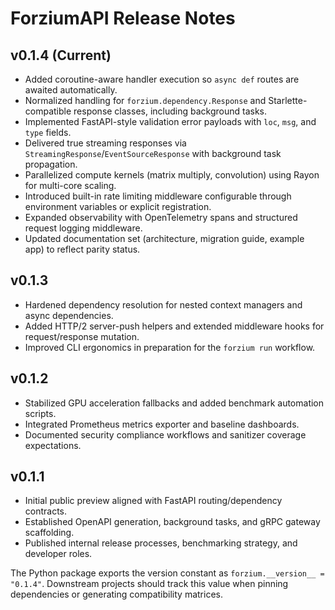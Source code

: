 # ForziumAPI Release Notes

## v0.1.4 (Current)
- Added coroutine-aware handler execution so `async def` routes are awaited automatically.
- Normalized handling for `forzium.dependency.Response` and Starlette-compatible response classes, including background tasks.
- Implemented FastAPI-style validation error payloads with `loc`, `msg`, and `type` fields.
- Delivered true streaming responses via `StreamingResponse`/`EventSourceResponse` with background task propagation.
- Parallelized compute kernels (matrix multiply, convolution) using Rayon for multi-core scaling.
- Introduced built-in rate limiting middleware configurable through environment variables or explicit registration.
- Expanded observability with OpenTelemetry spans and structured request logging middleware.
- Updated documentation set (architecture, migration guide, example app) to reflect parity status.

## v0.1.3
- Hardened dependency resolution for nested context managers and async dependencies.
- Added HTTP/2 server-push helpers and extended middleware hooks for request/response mutation.
- Improved CLI ergonomics in preparation for the `forzium run` workflow.

## v0.1.2
- Stabilized GPU acceleration fallbacks and added benchmark automation scripts.
- Integrated Prometheus metrics exporter and baseline dashboards.
- Documented security compliance workflows and sanitizer coverage expectations.

## v0.1.1
- Initial public preview aligned with FastAPI routing/dependency contracts.
- Established OpenAPI generation, background tasks, and gRPC gateway scaffolding.
- Published internal release processes, benchmarking strategy, and developer roles.

The Python package exports the version constant as `forzium.__version__ = "0.1.4"`.  Downstream projects should track this value when pinning dependencies or generating compatibility matrices.